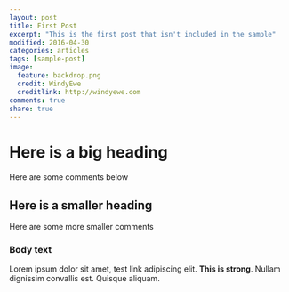 ```yaml
---
layout: post
title: First Post
excerpt: "This is the first post that isn't included in the sample"
modified: 2016-04-30
categories: articles
tags: [sample-post]
image:
  feature: backdrop.png
  credit: WindyEwe
  creditlink: http://windyewe.com
comments: true
share: true
---
```



# Here is a big heading
Here are some comments below

## Here is a smaller heading
Here are some more smaller comments

### Body text

Lorem ipsum dolor sit amet, test link adipiscing elit. **This is strong**. Nullam dignissim convallis est. Quisque aliquam.
